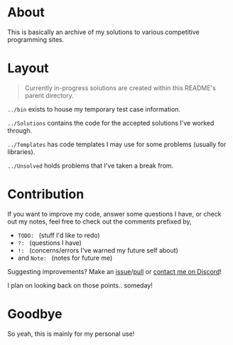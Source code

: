 # About
This is basically an archive of my solutions to various competitive programming sites.

# Layout
> Currently in-progress solutions are created within this README's parent directory.

`../bin` exists to house my temporary test case information.

`../Solutions` contains the code for the accepted solutions I've worked through.

`../Templates` has code templates I may use for some problems (usually for libraries).

`../Unsolved` holds problems that I've taken a break from.

# Contribution
If you want to improve my code, answer some questions I have, or check out my notes, feel free to check out the comments prefixed by,
- `TODO: ` (stuff I'd like to redo)
- `?: ` (questions I have)
- `!: ` (concerns/errors I've warned my future self about)
- and `Note: ` (notes for future me)

Suggesting improvements? Make an [issue](https://github.com/philosolog/Competitive-Programming/issues)/[pull](https://github.com/philosolog/Competitive-Programming/pulls) or [contact me on Discord](https://discord.com/users/897728576659529780)!

I plan on looking back on those points.. someday!

# Goodbye
So yeah, this is mainly for my personal use!
